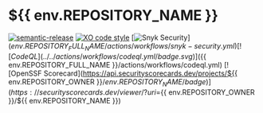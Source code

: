 # ${{ env.REPOSITORY_NAME }}
[![semantic-release](https://img.shields.io/badge/%20%20%F0%9F%93%A6%F0%9F%9A%80-semantic--release-e10079.svg)](https://github.com/semantic-release/semantic-release)
[![XO code style](https://shields.io/badge/code_style-5ed9c7?logo=xo&labelColor=gray)](https://github.com/xojs/xo)
[![Snyk Security](../../actions/workflows/snyk-security.yml/badge.svg)](${{ env.REPOSITORY_FULL_NAME }}/actions/workflows/snyk-security.yml)
[![CodeQL](../../actions/workflows/codeql.yml/badge.svg)](${{ env.REPOSITORY_FULL_NAME }}/actions/workflows/codeql.yml)
[![OpenSSF Scorecard](https://api.securityscorecards.dev/projects/${{ env.REPOSITORY_OWNER }}/${{ env.REPOSITORY_NAME }}/badge)](https://securityscorecards.dev/viewer/?uri=${{ env.REPOSITORY_OWNER }}/${{ env.REPOSITORY_NAME }})
